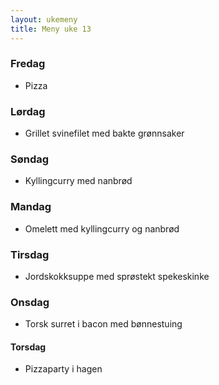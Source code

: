 ```yaml
---
layout: ukemeny
title: Meny uke 13
---
```


### Fredag

- Pizza

### Lørdag

- Grillet svinefilet med bakte grønnsaker

### Søndag

- Kyllingcurry med nanbrød

### Mandag

- Omelett med kyllingcurry og nanbrød

### Tirsdag

- Jordskokksuppe med sprøstekt spekeskinke 

### Onsdag

- Torsk surret i bacon med bønnestuing

#### Torsdag

- Pizzaparty i hagen
